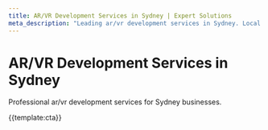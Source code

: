 ```yaml
---
title: AR/VR Development Services in Sydney | Expert Solutions
meta_description: "Leading ar/vr development services in Sydney. Local expertise, proven results, competitive rates."
---
```


# AR/VR Development Services in Sydney

Professional ar/vr development services for Sydney businesses.

{{template:cta}}
